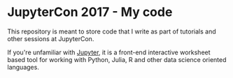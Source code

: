 # JupyterCon 2017 - My code

This repository is meant to store code that I write as part of tutorials and
other sessions at JupyterCon.

If you're unfamiliar with [Jupyter](http://jupyter.org/), it is a front-end interactive
worksheet based tool for working with Python, Julia, R and other data
science oriented languages.  
